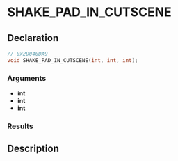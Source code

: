 # SHAKE_PAD_IN_CUTSCENE

## Declaration
```cpp
// 0x2D040DA9
void SHAKE_PAD_IN_CUTSCENE(int, int, int);
```

### Arguments
- **int**
- **int**
- **int**

### Results

## Description

